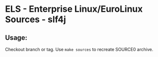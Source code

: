 # ELS - Enterprise Linux/EuroLinux Sources - slf4j
 
## Usage:
  Checkout branch or tag. Use `make sources` to recreate  SOURCE0 archive.
